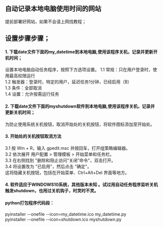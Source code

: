 ## 自动记录本地电脑使用时间的网站 

提前部署好网站，如果不会请上网找教程；    


  ## 设置步骤步骤；
#### 1. 下载date文件下面的my_datetime到本地电脑,使用该程序关机，记录并更新开机时间；  
   设置本地电脑自动任务程序，按照下方选项设置。
   1.1 常规：只在用户登录时，使用最高权限运行   
1.2 触发器：登录时，特定的用户，延迟任务1分钟，已经启用（B）   
1.3 条件：全部取消    
1.4 设置：允许按需运行任务     
#### 2. 下载date文件下面的myshutdown软件到本地电脑,使用该程序关机，记录并更新关机时间；
   为防止使用系统关机按钮，取消开始处的关机按钮，将软件图标添加至开始处。  
#### 3.  开始处的关机按钮取消方法  
 3.1 按 Win + R，输入 gpedit.msc 并按回车，打开组策略编辑器。  
 3.2 依次展开 用户配置 > 管理模板 > 开始菜单和任务栏。  
 3.3 在右侧找到 "删除和阻止访问“关闭”命令"，双击打开。  
 3.4 将设置改为 "已启用"，然后点击 "确定"。  
这将隐藏关机按钮，包括在开始菜单、Ctrl+Alt+Del 界面等地方。
#### 4. 软件适应于WINDOWS10系统，其他版本未知 。试过用自动任务程序监听关机触发shutdown，也用过关机钩子，时灵时不灵。
#### python打包程序代码段：   
pyinstaller --onefile --icon=my_datetime.ico my_datetime.py   
pyinstaller --onefile --icon=shutdown.ico myshutdown.py   




